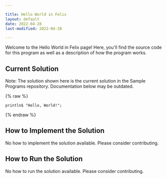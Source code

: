```yaml
---

title: Hello World in Felix
layout: default
date: 2022-04-28
last-modified: 2022-04-28

---
```


Welcome to the Hello World in Felix page! Here, you'll find the source code for this program as well as a description of how the program works.

## Current Solution

Note: The solution shown here is the current solution in the Sample Programs repository. Documentation below may be outdated.

{% raw %}

```Felix
println$ "Hello, World!";

```

{% endraw %}

## How to Implement the Solution

No how to implement the solution available. Please consider contributing.

## How to Run the Solution

No how to run the solution available. Please consider contributing.